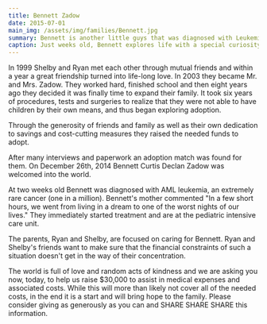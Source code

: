 ```yaml
---
title: Bennett Zadow
date: 2015-07-01
main_img: /assets/img/families/Bennett.jpg
summary: Bennett is another little guys that was diagnosed with Leukemia at 2 weeks old. Team Cole is helping the Zadow family reach their goal of raising $30,000 for Bennett.
caption: Just weeks old, Bennett explores life with a special curiosity.
---
```

<p>In 1999 Shelby and Ryan met each other through mutual friends and within a year a great friendship turned into life-long love. In 2003 they became Mr. and Mrs. Zadow. They worked hard, finished school and then eight years ago they decided it was finally time to expand their family. It took six years of procedures, tests and surgeries to realize that they were not able to have children by their own means, and thus began exploring adoption.
</p>
<p>Through the generosity of friends and family as well as their own dedication to savings and cost-cutting measures they raised the needed funds to adopt.
</p>
<p>After many interviews and paperwork an adoption match was found for them. On December 26th, 2014 Bennett Curtis Declan Zadow was welcomed into the world.
</p>
<p>At two weeks old Bennett was diagnosed with AML leukemia, an extremely rare cancer (one in a million). Bennett's mother commented "In a few short hours, we went from living in a dream to one of the worst nights of our lives." They immediately started treatment and are at the pediatric intensive care unit.
</p>
<p>The parents, Ryan and Shelby, are focused on caring for Bennett. Ryan and Shelby's friends want to make sure that the financial constraints of such a situation doesn't get in the way of their concentration.
</p>
<p>The world is full of love and random acts of kindness and we are asking you now, today, to help us raise $30,000 to assist in medical expenses and associated costs. While this will more than likely not cover all of the needed costs, in the end it is a start and will bring hope to the family. Please consider giving as generously as you can and SHARE SHARE SHARE this information.
</p>